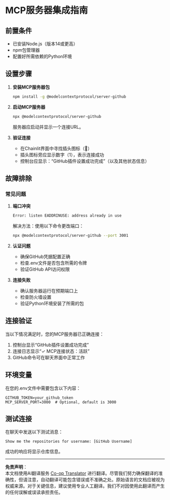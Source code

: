 <!--
CO_OP_TRANSLATOR_METADATA:
{
  "original_hash": "c4be907703b836d1a1c360db20da4de9",
  "translation_date": "2025-08-28T09:59:05+00:00",
  "source_file": "11-agentic-protocols/code_samples/github-mcp/MCP_SETUP.md",
  "language_code": "zh"
}
-->
# MCP服务器集成指南

## 前置条件
- 已安装Node.js（版本14或更高）
- npm包管理器
- 配置好所需依赖的Python环境

## 设置步骤

1. **安装MCP服务器包**  
   ```bash
   npm install -g @modelcontextprotocol/server-github
   ```

2. **启动MCP服务器**  
   ```bash
   npx @modelcontextprotocol/server-github
   ```  
   服务器应启动并显示一个连接URL。

3. **验证连接**  
   - 在Chainlit界面中寻找插头图标（🔌）  
   - 插头图标旁应显示数字（1），表示连接成功  
   - 控制台应显示：“GitHub插件设置成功完成”（以及其他状态信息）

## 故障排除

### 常见问题

1. **端口冲突**  
   ```bash
   Error: listen EADDRINUSE: address already in use
   ```  
   解决方法：使用以下命令更改端口：  
   ```bash
   npx @modelcontextprotocol/server-github --port 3001
   ```

2. **认证问题**  
   - 确保GitHub凭据配置正确  
   - 检查.env文件是否包含所需的令牌  
   - 验证GitHub API访问权限

3. **连接失败**  
   - 确认服务器运行在预期端口上  
   - 检查防火墙设置  
   - 验证Python环境安装了所需的包

## 连接验证

当以下情况满足时，您的MCP服务器已正确连接：  
1. 控制台显示“GitHub插件设置成功完成”  
2. 连接日志显示“✓ MCP连接状态：活跃”  
3. GitHub命令可在聊天界面中正常工作

## 环境变量

在您的.env文件中需要包含以下内容：  
```
GITHUB_TOKEN=your_github_token
MCP_SERVER_PORT=3000  # Optional, default is 3000
```

## 测试连接

在聊天中发送以下测试消息：  
```
Show me the repositories for username: [GitHub Username]
```  
成功的响应将显示仓库信息。

---

**免责声明**：  
本文档使用AI翻译服务 [Co-op Translator](https://github.com/Azure/co-op-translator) 进行翻译。尽管我们努力确保翻译的准确性，但请注意，自动翻译可能包含错误或不准确之处。原始语言的文档应被视为权威来源。对于关键信息，建议使用专业人工翻译。我们不对因使用此翻译而产生的任何误解或误读承担责任。
